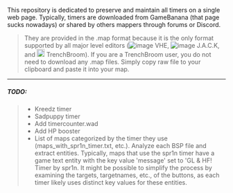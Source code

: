 This repository is dedicated to preserve and maintain all timers on a single web page. Typically, timers are downloaded from GameBanana (that page sucks nowadays) or shared by others mappers through forums or Discord. 

> They are provided in the .map format because it is the only format supported by all major level editors (![image](https://github.com/G2Pavon/G2Pavon.github.io/assets/14117486/bb8f90f4-2733-4556-8367-501092a801e8) VHE, ![image](https://github.com/G2Pavon/G2Pavon.github.io/assets/14117486/24a58390-3f4b-43b0-9188-ec4ce9f8504c) J.A.C.K, and  <img src="https://github.com/G2Pavon/G2Pavon.github.io/assets/14117486/68e0fc81-9178-4291-96ac-8503d747331e" width="18" height="18"> TrenchBroom). If you are a TrenchBroom user, you do not need to download any .map files. Simply copy raw file to your clipboard and paste it into your map.

---

  ##### *TODO*:
  > - Kreedz timer
  > - Sadpuppy timer
  > - Add timercounter.wad
  > - Add HP booster
  > - List of maps categorized by the timer they use (maps_with_spr1n_timer.txt, etc.). Analyze each BSP file and extract entities. Typically, maps that use the spr1n timer have a game text entity with the key value 'message' set to 'GL & HF! Timer by spr1n. It might be possible to simplify the process by examining the targets, targetnames, etc., of the buttons, as each timer likely uses distinct key values for these entities.

